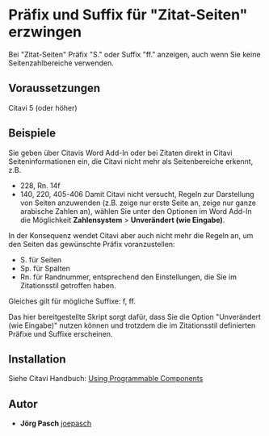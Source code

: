 # Präfix und Suffix für "Zitat-Seiten" erzwingen
Bei "Zitat-Seiten" Präfix "S." oder Suffix "ff." anzeigen, auch wenn Sie keine Seitenzahlbereiche verwenden.

## Voraussetzungen
Citavi 5 (oder höher)

## Beispiele
Sie geben über Citavis Word Add-In oder bei Zitaten direkt in Citavi Seiteninformationen ein, die Citavi nicht mehr als Seitenbereiche erkennt, z.B.
- 228, Rn. 14f
- 140, 220, 405-406
Damit Citavi nicht versucht, Regeln zur Darstellung von Seiten anzuwenden (z.B. zeige nur erste Seite an, zeige nur ganze arabische Zahlen an), wählen Sie unter den Optionen im Word Add-In die Möglichkeit **Zahlensystem** > **Unverändert (wie Eingabe)**.
 
In der Konsequenz wendet Citavi aber auch nicht mehr die Regeln an, um den Seiten das gewünschte Präfix voranzustellen: 
- S. für Seiten
- Sp. für Spalten
- Rn. für Randnummer, 
entsprechend den Einstellungen, die Sie im Zitationsstil getroffen haben. 

Gleiches gilt für mögliche Suffixe: f, ff.
 
Das hier bereitgestellte Skript sorgt dafür, dass Sie die Option "Unverändert (wie Eingabe)" nutzen können und trotzdem die im Zitationsstil definierten Präfixe und Suffixe erscheinen.

## Installation
Siehe Citavi Handbuch: [Using Programmable Components](https://www.citavi.com/programmable_components)

## Autor

* **Jörg Pasch** [joepasch](https://github.com/joepasch)
